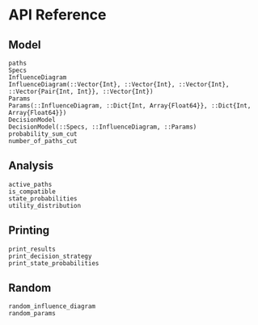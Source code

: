 # API Reference
## Model
```@docs
paths
Specs
InfluenceDiagram
InfluenceDiagram(::Vector{Int}, ::Vector{Int}, ::Vector{Int}, ::Vector{Pair{Int, Int}}, ::Vector{Int})
Params
Params(::InfluenceDiagram, ::Dict{Int, Array{Float64}}, ::Dict{Int, Array{Float64}})
DecisionModel
DecisionModel(::Specs, ::InfluenceDiagram, ::Params)
probability_sum_cut
number_of_paths_cut
```

## Analysis
```@docs
active_paths
is_compatible
state_probabilities
utility_distribution
```

## Printing
```@docs
print_results
print_decision_strategy
print_state_probabilities
```

## Random
```@docs
random_influence_diagram
random_params
```
